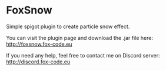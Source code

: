 # FoxSnow

Simple spigot plugin to create particle snow effect.

You can visit the plugin page and download the .jar file here: http://foxsnow.fox-code.eu

If you need any help, feel free to contact me on Discord server: http://discord.fox-code.eu
